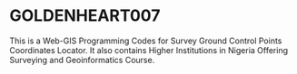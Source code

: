 # GOLDENHEART007
 This is a Web-GIS Programming Codes for Survey Ground Control Points Coordinates Locator. It also contains Higher Institutions in Nigeria Offering Surveying and Geoinformatics Course.
